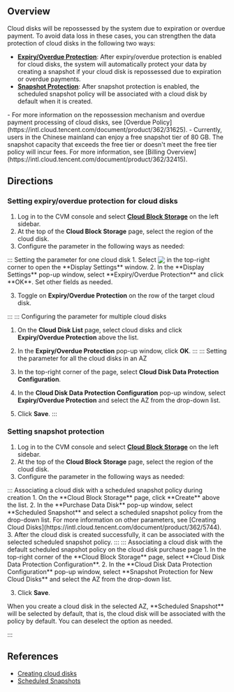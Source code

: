 ## Overview
Cloud disks will be repossessed by the system due to expiration or overdue payment. To avoid data loss in these cases, you can strengthen the data protection of cloud disks in the following two ways:
 - **[Expiry/Overdue Protection](#ExpirationProtection)**: After expiry/overdue protection is enabled for cloud disks, the system will automatically protect your data by creating a snapshot if your cloud disk is repossessed due to expiration or overdue payments.
 - **[Snapshot Protection](#SnapshotProtection)**: After snapshot protection is enabled, the scheduled snapshot policy will be associated with a cloud disk by default when it is created.


<dx-alert infotype="explain" title="">
- For more information on the repossession mechanism and overdue payment processing of cloud disks, see [Overdue Policy](https://intl.cloud.tencent.com/document/product/362/31625).
- Currently, users in the Chinese mainland can enjoy a free snapshot tier of 80 GB. The snapshot capacity that exceeds the free tier or doesn't meet the free tier policy will incur fees. For more information, see [Billing Overview](https://intl.cloud.tencent.com/document/product/362/32415).
</dx-alert>



## Directions
### Setting expiry/overdue protection for cloud disks[](id:ExpirationProtection)
1. Log in to the CVM console and select **[Cloud Block Storage](https://console.cloud.tencent.com/cvm/cbs/index)** on the left sidebar.
2. At the top of the **Cloud Block Storage** page, select the region of the cloud disk.
3. Configure the parameter in the following ways as needed:
<dx-tabs>
::: Setting the parameter for one cloud disk
1. Select <img src="https://main.qcloudimg.com/raw/551a994b0ba17786ee196ee2c67635a4.png" style="margin:-3px 0px"> in the top-right corner to open the **Display Settings** window.
2. In the **Display Settings** pop-up window, select **Expiry/Overdue Protection** and click **OK**.
Set other fields as needed.

3. Toggle on **Expiry/Overdue Protection** on the row of the target cloud disk.

:::
::: Configuring the parameter for multiple cloud disks

1. On the **Cloud Disk List** page, select cloud disks and click **Expiry/Overdue Protection** above the list.


2. In the **Expiry/Overdue Protection** pop-up window, click **OK**.
:::
::: Setting the parameter for all the cloud disks in an AZ
1. In the top-right corner of the page, select **Cloud Disk Data Protection Configuration**.
2. In the **Cloud Disk Data Protection Configuration** pop-up window, select **Expiry/Overdue Protection** and select the AZ from the drop-down list.

3. Click **Save**.
:::
</dx-tabs>

### Setting snapshot protection[](id:SnapshotProtection)
1. Log in to the CVM console and select **[Cloud Block Storage](https://console.cloud.tencent.com/cvm/cbs/index)** on the left sidebar.
2. At the top of the **Cloud Block Storage** page, select the region of the cloud disk.
3. Configure the parameter in the following ways as needed:
<dx-tabs>
::: Associating a cloud disk with a scheduled snapshot policy during creation
1. On the **Cloud Block Storage** page, click **Create** above the list.
2. In the **Purchase Data Disk** pop-up window, select **Scheduled Snapshot** and select a scheduled snapshot policy from the drop-down list.

<dx-alert infotype="explain" title="">
For more information on other parameters, see [Creating Cloud Disks](https://intl.cloud.tencent.com/document/product/362/5744).
</dx-alert>
3. After the cloud disk is created successfully, it can be associated with the selected scheduled snapshot policy.
:::
::: Associating a cloud disk with the default scheduled snapshot policy on the cloud disk purchase page
1. In the top-right corner of the **Cloud Block Storage** page, select **Cloud Disk Data Protection Configuration**.
2. In the **Cloud Disk Data Protection Configuration** pop-up window, select **Snapshot Protection for New Cloud Disks** and select the AZ from the drop-down list.

3. Click **Save**.
<dx-alert infotype="explain" title="">
When you create a cloud disk in the selected AZ, **Scheduled Snapshot** will be selected by default, that is, the cloud disk will be associated with the policy by default. You can deselect the option as needed.
</dx-alert>

:::
</dx-tabs>

## References
- [Creating cloud disks](https://intl.cloud.tencent.com/document/product/362/5744)
- [Scheduled Snapshots](https://intl.cloud.tencent.com/document/product/362/35238)
